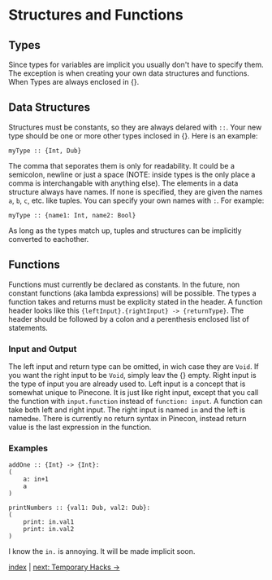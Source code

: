 # Structures and Functions

## Types

Since types for variables are implicit you usually don't have to specify them. The exception is when creating your own data structures and functions. When Types are always enclosed in {}.

## Data Structures

Structures must be constants, so they are always delared with `::`. Your new type should be one or more other types inclosed in {}. Here is an example:

```
myType :: {Int, Dub}
```

The comma that seporates them is only for readability. It could be a semicolon, newline or just a space (NOTE: inside types is the only place a comma is interchangable with anything else). The elements in a data structure always have names. If none is specified, they are given the names `a`, `b`, `c`, etc. like tuples. You can specify your own names with `:`. For example:

```
myType :: {name1: Int, name2: Bool}
```

As long as the types match up, tuples and structures can be implicitly converted to eachother.

## Functions

Functions must currently be declared as constants. In the future, non constant functions (aka lambda expressions) will be possible. The types a function takes and returns must be explicity stated in the header. A function header looks like this `{leftInput}.{rightInput} -> {returnType}`. The header should be followed by a colon and a perenthesis enclosed list of statements.

### Input and Output
The left input and return type can be omitted, in wich case they are `Void`. If you want the right input to be `Void`, simply leav the {} empty. Right input is the type of input you are already used to. Left input is a concept that is somewhat unique to Pinecone. It is just like right input, except that you call the function with `input.function` instead of `function: input`. A function can take both left and right input. The right input is named `in` and the left is named`me`. There is currently no return syntax in Pinecon, instead return value is the last expression in the function.

### Examples

```
addOne :: {Int} -> {Int}:
(
    a: in+1
    a
)

printNumbers :: {val1: Dub, val2: Dub}:
(
    print: in.val1
    print: in.val2
)
```

I know the `in.` is annoying. It will be made implicit soon.

[index](index.md) | [next: Temporary Hacks ->](5_temporary_hacks.md)
